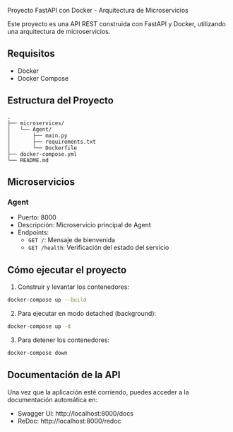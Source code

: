 Proyecto FastAPI con Docker - Arquitectura de Microservicios

Este proyecto es una API REST construida con FastAPI y Docker, utilizando una arquitectura de microservicios.

## Requisitos

- Docker
- Docker Compose

## Estructura del Proyecto

```
.
├── microservices/
│   └── Agent/
│       ├── main.py
│       ├── requirements.txt
│       └── Dockerfile
├── docker-compose.yml
└── README.md
```

## Microservicios

### Agent
- Puerto: 8000
- Descripción: Microservicio principal de Agent
- Endpoints:
  - `GET /`: Mensaje de bienvenida
  - `GET /health`: Verificación del estado del servicio

## Cómo ejecutar el proyecto

1. Construir y levantar los contenedores:
```bash
docker-compose up --build
```

2. Para ejecutar en modo detached (background):
```bash
docker-compose up -d
```

3. Para detener los contenedores:
```bash
docker-compose down
```

## Documentación de la API

Una vez que la aplicación esté corriendo, puedes acceder a la documentación automática en:
- Swagger UI: http://localhost:8000/docs
- ReDoc: http://localhost:8000/redoc
